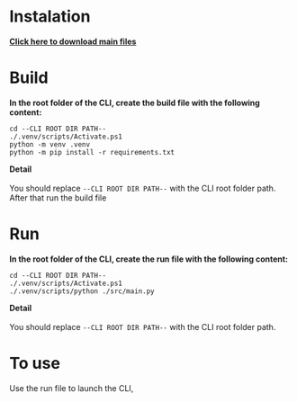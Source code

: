 # Instalation

**[Click here to download main files](https://github.com/1Marcuth/cli-dragon-sprites/archive/refs/heads/main.zip)**

# Build

**In the root folder of the CLI, create the build file with the following content:**
```
cd --CLI ROOT DIR PATH--
./.venv/scripts/Activate.ps1
python -m venv .venv
python -m pip install -r requirements.txt
```
**Detail**\
\
You should replace `--CLI ROOT DIR PATH--` with the CLI root folder path.
\
After that run the build file

# Run

**In the root folder of the CLI, create the run file with the following content:**
```
cd --CLI ROOT DIR PATH--
./.venv/scripts/Activate.ps1
./.venv/scripts/python ./src/main.py
```

**Detail**\
\
You should replace `--CLI ROOT DIR PATH--` with the CLI root folder path.

# To use

Use the run file to launch the CLI,